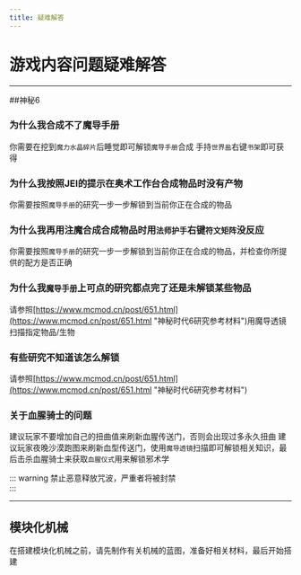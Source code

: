 ```yaml
---
title: 疑难解答
---
```

# 游戏内容问题疑难解答

---
##神秘6

### 为什么我合成不了魔导手册
你需要在挖到`魔力水晶碎片`后睡觉即可解锁`魔导手册`合成
手持`世界盐`右键`书架`即可获得

### 为什么我按照JEI的提示在奥术工作台合成物品时没有产物
你需要按照`魔导手册`的研究一步一步解锁到当前你正在合成的物品

### 为什么我再用注魔合成合成物品时用`法师护手`右键`符文矩阵`没反应
你需要按照`魔导手册`的研究一步一步解锁到当前你正在合成的物品，并检查你所提供的配方是否正确

### 为什么我`魔导手册`上可点的研究都点完了还是未解锁某些物品
请参照[https://www.mcmod.cn/post/651.html](https://www.mcmod.cn/post/651.html "神秘时代6研究参考材料")用魔导透镜扫描指定物品/生物

### 有些研究不知道该怎么解锁
请参照[https://www.mcmod.cn/post/651.html](https://www.mcmod.cn/post/651.html "神秘时代6研究参考材料")

### 关于血腥骑士的问题
建议玩家不要增加自己的扭曲值来刷新血腥传送门，否则会出现过多永久扭曲
建议玩家夜晚沙漠跑图来刷新血型传送门，使用`魔导透镜`扫描即可解锁相关知识，最后击杀血腥骑士来获取`血腥仪式`用来解锁邪术学

::: warning 
禁止恶意释放咒波，严重者将被封禁  
:::

---
## 模块化机械
在搭建模块化机械之前，请先制作有关机械的蓝图，准备好相关材料，最后开始搭建
